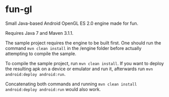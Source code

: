 fun-gl
======

Small Java-based Android OpenGL ES 2.0 engine made for fun.

Requires Java 7 and Maven 3.1.1.

The sample project requires the engine to be built first. One should run the command `mvn clean install` in the /engine folder before actually attempting to compile the sample.

To compile the sample project, run `mvn clean install`. If you want to deploy the resulting apk on a device or emulator and run it, afterwards run `mvn android:deploy android:run`.

Concatenating both commands and running `mvn clean install android:deploy android:run` would also work.
